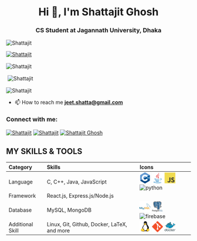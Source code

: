 <h1 align="center">Hi 👋, I'm Shattajit Ghosh</h1>
<h3 align="center">CS Student at Jagannath University, Dhaka</h3>

<p align="left"> <img src="https://komarev.com/ghpvc/?username=Shattajit&label=Profile%20views&color=0e75b6&style=flat" alt="Shattajit" /> </p>

<p align="left"> <a href="https://github.com/ryo-ma/github-profile-trophy"><img src="https://github-profile-trophy.vercel.app/?username=Shattajit" alt="Shattajit" /></a> </p>

<p><img align="center" src="https://github-readme-stats.vercel.app/api/top-langs?username=Shattajit&show_icons=true&locale=en&layout=compact" alt="Shattajit" /></p> 
<p>&nbsp;<img align="center" src="https://github-readme-stats.vercel.app/api?username=Shattajit&show_icons=true&locale=en" alt="Shattajit" /></p> 
<p><img align="center" src="https://github-readme-streak-stats.herokuapp.com/?user=Shattajit&" alt="Shattajit" /></p>


<!-- - 🔭 I’m currently working on **[Shuno - an audio streaming app](https://github.com/Shattajit/Shuno-Backend)** -->

- 📫 How to reach me **jeet.shatta@gmail.com**

<h3 align="left">Connect with me:</h3>
<p align="left">
<a href="https://twitter.com/ShattajiT_" target="blank"><img align="center" src="https://raw.githubusercontent.com/rahuldkjain/github-profile-readme-generator/master/src/images/icons/Social/twitter.svg" alt="Shattajit" height="30" width="40" /></a>
<a href="https://www.facebook.com/Shattajeet/" target="blank"><img align="center" src="https://raw.githubusercontent.com/rahuldkjain/github-profile-readme-generator/master/src/images/icons/Social/facebook.svg" alt="Shattajit" height="30" width="40" /></a>
<a href="https://www.youtube.com/channel/UC4r4TziThjrhoVNbbrGT38Q" target="blank"><img align="center" src="https://raw.githubusercontent.com/rahuldkjain/github-profile-readme-generator/master/src/images/icons/Social/youtube.svg" alt="Shattajit Ghosh" height="30" width="40" /></a>
</p>

## MY SKILLS & TOOLS

| Category         | Skills                                                                                                                          | Icons                                                                                                                                                                                                                                                                                                                                                                                                                                                                                                                                                        |
| :--------------- | :------------------------------------------------------------------------------------------------------------------------------ | :----------------------------------------------------------------------------------------------------------------------------------------------------------------------------------------------------------------------------------------------------------------------------------------------------------------------------------------------------------------------------------------------------------------------------------------------------------------------------------------------------------------------------------------------------------- |
| Language         | C, C++, Java, JavaScript                                                                                                                    | <img src="https://raw.githubusercontent.com/devicons/devicon/master/icons/cplusplus/cplusplus-original.svg" alt="cplusplus" width="30" height="30"/> <img src="https://raw.githubusercontent.com/devicons/devicon/master/icons/java/java-original.svg" alt="java" width="30" height="30"/> <img src="https://raw.githubusercontent.com/devicons/devicon/master/icons/javascript/javascript-original.svg" alt="javascript" width="30" height="30"/> <img src="https://www.python.org/static/opengraph-icon-200x200.png" alt="python" width="30" height="30"/>|
|Framework         | React.js, Express.js/Node.js
| Database         | MySQL, MongoDB                                                                                   | <img src="https://raw.githubusercontent.com/devicons/devicon/master/icons/mysql/mysql-original-wordmark.svg" alt="mysql" width="30" height="30"/> <img src="https://raw.githubusercontent.com/devicons/devicon/master/icons/postgresql/postgresql-original-wordmark.svg" alt="postgresql" width="30" height="30"/> <img src="https://www.vectorlogo.zone/logos/firebase/firebase-icon.svg" alt="firebase" width="30" height="30"/>                                                                                                                           |
| Additional Skill | Linux, Git, Github, Docker, LaTeX, and more | <img src="https://raw.githubusercontent.com/devicons/devicon/master/icons/linux/linux-original.svg" alt="linux" width="30" height="30"/> <img src="https://raw.githubusercontent.com/devicons/devicon/master/icons/git/git-original.svg" alt="git" width="30" height="30"/> <img src="https://raw.githubusercontent.com/devicons/devicon/master/icons/docker/docker-original-wordmark.svg" alt="docker" width="30" height="30"/>                                                                                                                             |




<!-- links -->


<!-- achievement links-->


<!-- project links -->


<!-- social media links -->

[LinkedIn]: https://www.linkedin.com/in/shattajit-ghosh-152634270/
[Facebook]: https://www.facebook.com/Shattajeet/
[Twitter]: (https://twitter.com/ShattajiT_)
[Youtube]: (https://www.youtube.com/channel/UC4r4TziThjrhoVNbbrGT38Q)
